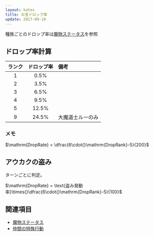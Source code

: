 ```yaml
---
layout: katex
title: お宝ドロップ率
update: 2017-09-10
---
```


種族ごとのドロップ率は[魔物ステータス](https://drive.google.com/open?id=18jNK8kaJeE15HNrA6mdT89VcrGiCK6e4yhYCkNYLIgs)を参照


## ドロップ率計算

| ランク | ドロップ率 | 備考 |
|:------:|:----------:|:-----|
| 1 | 0.5% |
| 2 | 3.5% |
| 3 | 6.5% |
| 4 | 9.5% |
| 5 | 12.5% |
| 9 | 24.5% | 大魔道士ルーのみ


### メモ

$\mathrm{DropRate} = \dfrac{6\cdot{}\mathrm{DropRank}-5}{200}$


## アウカクの盗み

ターンごとに判定。

$\mathrm{DropRate} = \text{盗み発動率}\times{}\dfrac{6\cdot{}\mathrm{DropRank}-5}{100}$


## 関連項目

* [魔物ステータス](https://drive.google.com/open?id=18jNK8kaJeE15HNrA6mdT89VcrGiCK6e4yhYCkNYLIgs)
* [仲間の特殊行動](special)
